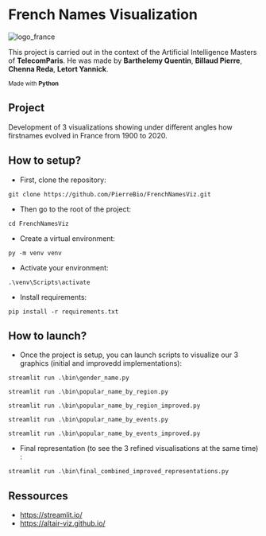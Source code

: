 # French Names Visualization

![logo_france](https://github.com/PierreBio/FrenchNamesViz/assets/45881846/d6a793c5-1a36-445c-bb00-60feab42dd38)

This project is carried out in the context of the Artificial Intelligence Masters of **TelecomParis**. He was made by **Barthelemy Quentin**, **Billaud Pierre**, **Chenna Reda**, **Letort Yannick**.

<sub>Made with __Python__</sub>

## Project

Development of 3 visualizations showing under different angles how firstnames evolved in France from 1900 to 2020.

## How to setup?

- First, clone the repository:

```
git clone https://github.com/PierreBio/FrenchNamesViz.git
```

- Then go to the root of the project:

```
cd FrenchNamesViz
```

- Create a virtual environment:

```
py -m venv venv
```

- Activate your environment:

```
.\venv\Scripts\activate
```

- Install requirements:

```
pip install -r requirements.txt
```

## How to launch?

- Once the project is setup, you can launch scripts to visualize our 3 graphics (initial and improvedd implementations):

```
streamlit run .\bin\gender_name.py
```

```
streamlit run .\bin\popular_name_by_region.py

streamlit run .\bin\popular_name_by_region_improved.py
```

```
streamlit run .\bin\popular_name_by_events.py

streamlit run .\bin\popular_name_by_events_improved.py
```

- Final representation (to see the 3 refined visualisations at the same time) :

```
streamlit run .\bin\final_combined_improved_representations.py
```

## Ressources

- https://streamlit.io/
- https://altair-viz.github.io/
